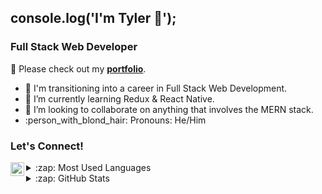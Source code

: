 ## console.log('**I'm Tyler** 👋');

### Full Stack Web Developer
:floppy_disk: Please check out my [**portfolio**](tydangelo18.github.io/react-portfolio/).

- :running: I'm transitioning into a career in Full Stack Web Development. 
- :notebook: I’m currently learning Redux & React Native.
- :thought_balloon: I’m looking to collaborate on anything that involves the MERN stack. 
- :person_with_blond_hair: Pronouns: He/Him

### Let's Connect!
[<img align="left" alt="holisitc_developer | LinkedIn" width="22px" src="https://cdn.jsdelivr.net/npm/simple-icons@v3/icons/linkedin.svg" />](https://www.linkedin.com/in/tydangelo18/)

<details>
  <summary>:zap: Most Used Languages</summary>

<img align="left" alt="Tyler's GitHub Top Languages" src="https://github-readme-stats.vercel.app/api/top-langs/?username=tydangelo18" />

</details>

<details>
  <summary>:zap: GitHub Stats</summary>

  <img align="left" alt="Tyler's GitHub Stats" src="https://github-readme-stats.vercel.app/api?username=tydangelo18&show_icons=true&hide_border=true" />

</details>



